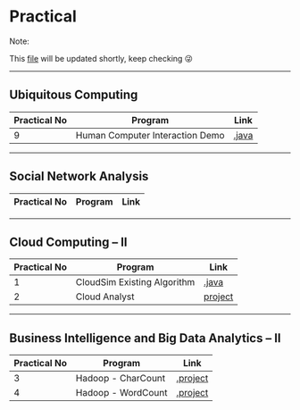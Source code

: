 # Practical
Note:

This [file](https://github.com/bhupendpatil/Practice/blob/master/Practical.md) will be updated shortly, keep checking :stuck_out_tongue_winking_eye:

___
## Ubiquitous Computing
Practical No | Program | Link
-- | -- | --
9 | Human Computer Interaction Demo | [.java](https://github.com/bhupendpatil/Practice/tree/master/Java/CloseableSimpleWarning.java)

___
## Social Network Analysis
Practical No | Program | Link
-- | -- | --

___
## Cloud Computing – II
Practical No | Program | Link
-- | -- | --
1 | CloudSim Existing Algorithm | [.java](https://github.com/bhupendpatil/Practice/blob/master/Java/CloudSimExistingAlgo.java)
2 | Cloud Analyst | [project](https://github.com/bhupendpatil/Practice/tree/master/Other/CloudAnalyst)

___
## Business Intelligence and Big Data Analytics – II
Practical No | Program | Link
-- | -- | --
3 | Hadoop - CharCount | [.project](https://github.com/bhupendpatil/Practice/tree/master/Java/Hadoop/charcount)
4 | Hadoop - WordCount | [.project](https://github.com/bhupendpatil/Practice/tree/master/Java/Hadoop/wordcountjob)
